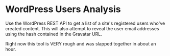# WordPress Users Analysis

Use the WordPress REST API to get a list of a site's registered users who've created content.  This will also attempt to reveal the user email addresses using the hash contained in the Gravatar URL.

Right now this tool is VERY rough and was slapped together in about an hour.
